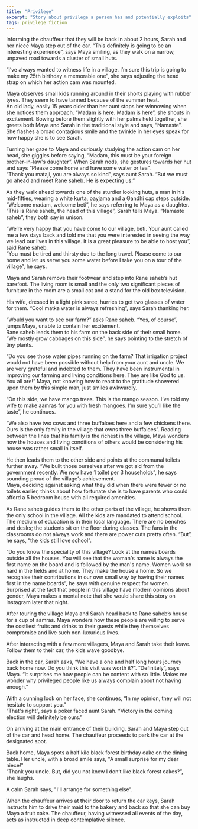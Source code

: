 ```yaml
---
title: "Privilege"
excerpt: "Story about privilege a person has and potentially exploits"
tags: privilege fiction
---
```

Informing the chauffeur that they will be back in about 2 hours, Sarah and her niece Maya step out of the car.
“This definitely is going to be an interesting experience”, says Maya smiling, as they walk on a narrow, unpaved 
road towards a cluster of small huts.

“I’ve always wanted to witness life in a village. I’m sure this trip is going to make my 25th birthday a memorable one”, 
she says adjusting the head strap on which her action cam was mounted.

Maya observes small kids running around in their shorts playing with rubber tyres.
They seem to have tanned because of the summer heat.  
An old lady, easily 15 years older than her aunt stops her winnowing
when she notices them approach. “Madam is here. Madam is here”, she shouts in excitement.
Bowing before them slightly with her palms held together, she greets both Maya and Sarah in the traditional style and 
says, “Namaste”. She flashes a broad contagious smile and the twinkle in her eyes speak for how happy she is to see Sarah.

Turning her gaze to Maya and curiously studying the action cam on her head, she giggles before saying, 
“Madam, this must be your foreign brother-in-law's daughter”. When Sarah nods, she gestures towards her hut and says 
“Please come home and have some water or tea”.  
“Thank you mataji, you are always so kind”, says aunt Sarah. “But we must go ahead and meet Rane saheb. He is expecting us.”

As they walk ahead towards one of the sturdier looking huts, a man in his mid-fifties, wearing a white kurta, payjama 
and a Gandhi cap steps outside. “Welcome madam, welcome beti”, he says referring to Maya as a daughter.  
“This is Rane saheb, the head of this village”, Sarah tells Maya. “Namaste saheb”, they both say in unison.

“We’re very happy that you have come to our village, beti. Your aunt called me a few days back and told me that you
were interested in seeing the way we lead our lives in this village. It is a great pleasure to be able to host you”,
said Rane saheb.   
“You must be tired and thirsty due to the long travel. Please come to our home and let us serve you some water 
before I take you on a tour of the village”, he says.

Maya and Sarah remove their footwear and step into Rane saheb’s hut barefoot. The living room is small and the only two
significant pieces of furniture in the room are a small cot and a stand for the old box television.

His wife, dressed in a light pink saree, hurries to get two glasses of water for them. 
“Cool matka water is always refreshing”, says Sarah thanking her.

“Would you want to see our farm?” asks Rane saheb. “Yes, of course”, jumps Maya, unable to contain her excitement.  
Rane saheb leads them to his farm on the back side of their small home. “We mostly grow cabbages on this side”, 
he says pointing to the stretch of tiny plants.

“Do you see those water pipes running on the farm? That irrigation project would not have been possible without help
from your aunt and uncle. We are very grateful and indebted to them. 
They have been instrumental in improving our farming and living conditions here. They are like God to us. You all are!”
Maya, not knowing how to react to the gratitude showered upon them by this simple man, just smiles awkwardly.

“On this side, we have mango trees. This is the mango season. I’ve told my wife to make aamras for you with fresh mangoes.
I’m sure you’ll like the taste”, he continues.

“We also have two cows and three buffaloes here and a few chickens there. Ours is the only family in the village that
owns three buffaloes”. Reading between the lines that his family is the richest in the village, Maya wonders how the 
houses and living conditions of others would be considering his house was rather small in itself.

He then leads them to the other side and points at the communal toilets further away. “We built those ourselves after we 
got aid from the government recently. We now have 1 toilet per 3 households”, he says sounding proud of the village’s 
achievement.  
Maya, deciding against asking what they did when there were fewer or no toilets earlier, thinks about how fortunate
she is to have parents who could afford a 5 bedroom house with all required amenities.

As Rane saheb guides them to the other parts of the village, he shows them the only school in the village.
All the kids are mandated to attend school. The medium of education is in their local language.
There are no benches and desks; the students sit on the floor during classes. The fans in the classrooms do not 
always work and there are power cuts pretty often. “But”, he says, “the kids still love school”.

“Do you know the speciality of this village? Look at the names boards outside all the houses. 
You will see that the woman's name is always the first name on the board and is followed by the man's name. Women work so hard in the
fields and at home. They make the house a home. So we recognise their contributions in our own small way by having
their names first in the name boards”, he says with genuine respect for women.  
Surprised at the fact that people in this village have modern opinions about gender, Maya makes a mental note that
she would share this story on Instagram later that night.

After touring the village Maya and Sarah head back to Rane saheb’s house for a cup of aamras. 
Maya wonders how these people are willing to serve the costliest fruits and drinks to their guests
while they themselves compromise and live such non-luxurious lives.

After interacting with a few more villagers, Maya and Sarah take their leave. Follow them to their car, the kids wave goodbye.

Back in the car, Sarah asks, “We have a one and half long hours journey back home now. Do you think this visit was worth it?”.
“Definitely”, says Maya. “It surprises me how people can be content with so little. Makes me wonder why privileged
people like us always complain about not having enough.”

With a cunning look on her face, she continues, “In my opinion, they will not hesitate to support you.”  
“That's right”, says a poker faced aunt Sarah. “Victory in the coming election will definitely be ours.”

On arriving at the main entrance of their building, Sarah and Maya step out of the car and head home. The chauffeur
proceeds to park the car at the designated spot.

Back home, Maya spots a half kilo black forest birthday cake on the dining table. Her uncle, with a broad smile says,
"A small surprise for my dear niece!"  
“Thank you uncle. But, did you not know I don’t like black forest cakes?”, she laughs.  

A calm Sarah says, "I'll arrange for something else".

When the chauffeur arrives at their door to return the car keys, Sarah instructs him to drive their maid to the bakery
and back so that she can buy Maya a fruit cake. The chauffeur, having witnessed all events of the day, acts as instructed
in deep contemplative silence.